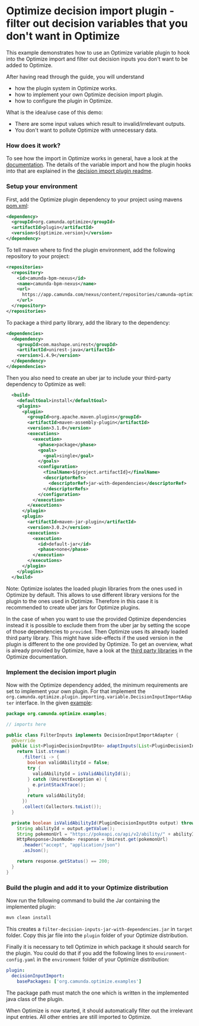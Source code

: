 # Optimize decision import plugin - filter out decision variables that you don't want in Optimize

This example demonstrates how to use an Optimize variable plugin to hook into the
Optimize import and filter out decision inputs you don't want to be added to Optimize. 

After having read through the guide, you will understand

* how the plugin system in Optimize works.
* how to implement your own Optimize decision import plugin.
* how to configure the plugin in Optimize.

What is the idea/use case of this demo:

* There are some input values which result to invalid/irrelevant outputs.
* You don't want to pollute Optimize with unnecessary data.

### How does it work?

To see how the import in Optimize works in general, have a look at the [documentation][4]. 
The details of the variable import and how the plugin hooks into that 
are explained in the [decision import plugin readme][5].

### Setup your environment

First, add the Optimize plugin dependency to your project using mavens [pom.xml][3]:

```xml
<dependency>
  <groupId>org.camunda.optimize</groupId>
  <artifactId>plugin</artifactId>
  <version>${optimize.version}</version>
</dependency>
```

To tell maven where to find the plugin environment, add the following repository to your project:

```xml
<repositories>
  <repository>
    <id>camunda-bpm-nexus</id>
    <name>camunda-bpm-nexus</name>
    <url>
      https://app.camunda.com/nexus/content/repositories/camunda-optimize
    </url>
  </repository>
</repositories>
```

To package a third party library, add the library to the dependency:
```xml
<dependencies>
  <dependency>
    <groupId>com.mashape.unirest</groupId>
    <artifactId>unirest-java</artifactId>
    <version>1.4.9</version>
  </dependency>
</dependencies>
```

Then you also need to create an uber jar to include your third-party dependency 
to Optimize as well:
```xml
  <build>
    <defaultGoal>install</defaultGoal>
    <plugins>
      <plugin>
        <groupId>org.apache.maven.plugins</groupId>
        <artifactId>maven-assembly-plugin</artifactId>
        <version>3.1.0</version>
        <executions>
          <execution>
            <phase>package</phase>
            <goals>
              <goal>single</goal>
            </goals>
            <configuration>
              <finalName>${project.artifactId}</finalName>
              <descriptorRefs>
                <descriptorRef>jar-with-dependencies</descriptorRef>
              </descriptorRefs>
            </configuration>
          </execution>
        </executions>
      </plugin>
      <plugin>
        <artifactId>maven-jar-plugin</artifactId>
        <version>3.0.2</version>
        <executions>
          <execution>
            <id>default-jar</id>
            <phase>none</phase>
          </execution>
        </executions>
      </plugin>
    </plugins>
  </build>
```

Note: Optimize isolates the loaded plugin libraries from the ones used in Optimize by default.
This allows to use different library versions for the plugin to the ones used in Optimize.
Therefore in this case it is recommended to create uber jars for Optimize plugins.

In the case of when you want to use the provided Optimize dependencies instead it is possible to exclude them from
the uber jar by setting the scope of those dependencies to `provided`.
Then Optimize uses its already loaded third party library.
This might have side-effects if the used version in the plugin is different to the one provided by Optimize.
To get an overview, what is already provided by Optimize, have a look at
the [third party libraries][6] in the Optimize documentation.

### Implement the decision import plugin

Now with the Optimize dependency added, the minimum requirements are set to
implement your own plugin. For that implement the 
`org.camunda.optimize.plugin.importing.variable.DecisionInputImportAdapter` interface. In 
the given [example][2]:

```java
package org.camunda.optimize.examples;

// imports here

public class FilterInputs implements DecisionInputImportAdapter {
  @Override
  public List<PluginDecisionInputDto> adaptInputs(List<PluginDecisionInputDto> list) {
    return list.stream()
      .filter(i -> {
        boolean validAbilityId = false;
        try {
          validAbilityId = isValidAbilityId(i);
        } catch (UnirestException e) {
          e.printStackTrace();
        }
        return validAbilityId;
      })
      .collect(Collectors.toList());
  }

  private boolean isValidAbilityId(PluginDecisionInputDto output) throws UnirestException {
    String abilityId = output.getValue();
    String pokemonUrl = "https://pokeapi.co/api/v2/ability/" + abilityId;
    HttpResponse<JsonNode> response = Unirest.get(pokemonUrl)
      .header("accept", "application/json")
      .asJson();

    return response.getStatus() == 200;
  }
}
```

### Build the plugin and add it to your Optimize distribution

Now run the following command to build the Jar containing the implemented plugin:

```cmd
mvn clean install
```

This creates a `filter-decision-inputs-jar-with-dependencies.jar` in `target` folder. Copy this
jar file into the `plugin` folder of your Optimize distribution.

Finally it is necessary to tell Optimize in which package it should search for the plugin. You 
could do that if you add the following lines to `environment-config.yaml` in the 
`environment` folder of your Optimize distribution:
```yaml
plugin:
  decisionInputImport:
    basePackages: ['org.camunda.optimize.examples']
```

The package path must match the one which is written in the implemented java class of the plugin.

When Optimize is now started, it should automatically filter out the irrelevant input entries.
All other entries are still imported to Optimize.

[2]: src/main/java/org/camunda/optimize/examples/FilterInputs.java
[3]: pom.xml
[4]: https://docs.camunda.org/optimize/latest/technical-guide/import/import-overview/
[5]: ../README.md
[6]: https://docs.camunda.org/optimize/latest/technical-guide/third-party-libraries/dependencies/backend-dependencies/

